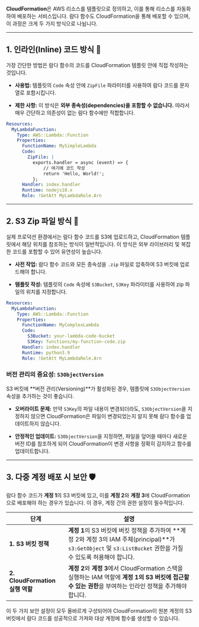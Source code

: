 
**CloudFormation**은 AWS 리소스를 템플릿으로 정의하고, 이를 통해 리소스를 자동화하여 배포하는 서비스입니다. 람다 함수도 CloudFormation을 통해 배포할 수 있으며, 이 과정은 크게 두 가지 방식으로 나뉩니다.

---

## 1. 인라인(Inline) 코드 방식 📝

가장 간단한 방법은 람다 함수의 코드를 CloudFormation 템플릿 안에 직접 작성하는 것입니다.

- **사용법:** 템플릿의 `Code` 속성 안에 `ZipFile` 파라미터를 사용하여 람다 코드를 문자열로 포함시킵니다.
    
- **제한 사항:** 이 방식은 **외부 종속성(dependencies)을 포함할 수 없습니다.** 따라서 매우 간단하고 의존성이 없는 람다 함수에만 적합합니다.


```YAML
Resources:
  MyLambdaFunction:
    Type: AWS::Lambda::Function
    Properties:
      FunctionName: MySimpleLambda
      Code:
        ZipFile: |
          exports.handler = async (event) => {
              // 여기에 코드 작성
              return 'Hello, World!';
          };
      Handler: index.handler
      Runtime: nodejs18.x
      Role: !GetAtt MyLambdaRole.Arn
```

---

## 2. S3 Zip 파일 방식 📂

실제 프로덕션 환경에서는 람다 함수 코드를 S3에 업로드하고, CloudFormation 템플릿에서 해당 위치를 참조하는 방식이 일반적입니다. 이 방식은 외부 라이브러리 및 복잡한 코드를 포함할 수 있어 유연성이 높습니다.

- **사전 작업:** 람다 함수 코드와 모든 종속성을 `.zip` 파일로 압축하여 S3 버킷에 업로드해야 합니다.
    
- **템플릿 작성:** 템플릿의 `Code` 속성에 `S3Bucket`, `S3Key` 파라미터를 사용하여 zip 파일의 위치를 지정합니다.

```YAML
Resources:
  MyLambdaFunction:
    Type: AWS::Lambda::Function
    Properties:
      FunctionName: MyComplexLambda
      Code:
        S3Bucket: your-lambda-code-bucket
        S3Key: functions/my-function-code.zip
      Handler: index.handler
      Runtime: python3.9
      Role: !GetAtt MyLambdaRole.Arn
```

### 버전 관리의 중요성: `S3ObjectVersion`

S3 버킷에 **버전 관리(Versioning)**가 활성화된 경우, 템플릿에 `S3ObjectVersion` 속성을 추가하는 것이 좋습니다.

- **오버라이트 문제:** 만약 `S3Key`의 파일 내용이 변경되더라도, `S3ObjectVersion`을 지정하지 않으면 CloudFormation은 파일이 변경되었는지 알지 못해 람다 함수를 업데이트하지 않습니다.
    
- **안정적인 업데이트:** `S3ObjectVersion`을 지정하면, 파일을 덮어쓸 때마다 새로운 버전 ID를 참조하게 되어 CloudFormation이 변경 사항을 정확히 감지하고 함수를 업데이트합니다.

---

## 3. 다중 계정 배포 시 보안 🛡️

람다 함수 코드가 **계정 1**의 S3 버킷에 있고, 이를 **계정 2**와 **계정 3**에 CloudFormation으로 배포해야 하는 경우가 있습니다. 이 경우, 계정 간의 권한 설정이 필수적입니다.

|단계|설명|
|---|---|
|**1. S3 버킷 정책**|**계정 1**의 S3 버킷에 버킷 정책을 추가하여 **계정 2와 계정 3의 IAM 주체(principal)**가 `s3:GetObject` 및 `s3:ListBucket` 권한을 가질 수 있도록 허용해야 합니다.|
|**2. CloudFormation 실행 역할**|**계정 2**와 **계정 3**에서 CloudFormation 스택을 실행하는 IAM 역할에 **계정 1의 S3 버킷에 접근할 수 있는 권한**을 부여하는 인라인 정책을 추가해야 합니다.|

이 두 가지 보안 설정이 모두 올바르게 구성되어야 CloudFormation이 원본 계정의 S3 버킷에서 람다 코드를 성공적으로 가져와 대상 계정에 함수를 생성할 수 있습니다.